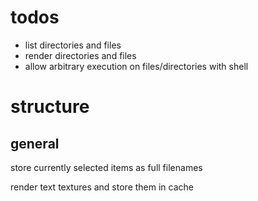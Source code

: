 # todos
- list directories and files
- render directories and files
- allow arbitrary execution on files/directories with shell

# structure
## general
store currently selected items as full filenames


render text textures and store them in cache
